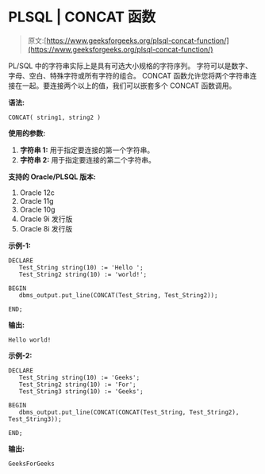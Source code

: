 # PLSQL | CONCAT 函数

> 原文:[https://www.geeksforgeeks.org/plsql-concat-function/](https://www.geeksforgeeks.org/plsql-concat-function/)

PL/SQL 中的字符串实际上是具有可选大小规格的字符序列。
字符可以是数字、字母、空白、特殊字符或所有字符的组合。
CONCAT 函数允许您将两个字符串连接在一起。要连接两个以上的值，我们可以嵌套多个 CONCAT 函数调用。

**语法:**

```
CONCAT( string1, string2 )
```

**使用的参数:**

1.  **字符串 1:** 用于指定要连接的第一个字符串。
2.  **字符串 2:** 用于指定要连接的第二个字符串。

**支持的 Oracle/PLSQL 版本:**

1.  Oracle 12c
2.  Oracle 11g
3.  Oracle 10g
4.  Oracle 9i 发行版
5.  Oracle 8i 发行版

**示例-1:**

```
DECLARE 
   Test_String string(10) := 'Hello ';
   Test_String2 string(10) := 'world!';

BEGIN 
   dbms_output.put_line(CONCAT(Test_String, Test_String2)); 

END; 
```

**输出:**

```
Hello world! 
```

**示例-2:**

```
DECLARE 
   Test_String string(10) := 'Geeks';
   Test_String2 string(10) := 'For';
   Test_String3 string(10) := 'Geeks';

BEGIN 
   dbms_output.put_line(CONCAT(CONCAT(Test_String, Test_String2), Test_String3)); 

END; 
```

**输出:**

```
GeeksForGeeks 
```